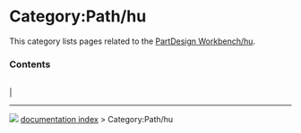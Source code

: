# Category:Path/hu
This category lists pages related to the [PartDesign Workbench/hu](PartDesign_Workbench/hu.md).

### Contents

|     |     |     |
| --- | --- | --- |
|



---
![](images/Button_right.svg) [documentation index](../README.md) > Category:Path/hu
